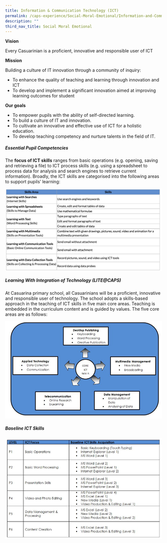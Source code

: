 ```yaml
---
title: Information & Communication Technology (ICT)
permalink: /caps-experience/Social-Moral-Emotional/Information-and-Communication-Technology-ICT/
description: ""
third_nav_title: Social Moral Emotional
---
```

**Vision**

Every Casuarinian is a proficient, innovative and responsible user of ICT

  

**Mission**

Building a culture of IT innovation through a community of inquiry:

*   To enhance the quality of teaching and learning through innovation and ICT
*   To develop and implement a significant innovation aimed at improving learning outcomes for student

  

**Our goals**

  

*   To empower pupils with the ability of self-directed learning.
*   To build a culture of IT and innovation.
*   To cultivate an innovative and effective use of ICT for a holistic education.
*   To develop teaching competency and nurture talents in the field of IT.

##### Essential Pupil Competencies

  

The **focus of ICT skills** ranges from basic operations (e.g. opening, saving and retrieving a file) to ICT process skills (e.g. using a spreadsheet to process data for analysis and search engines to retrieve current information). Broadly, the ICT skills are categorised into the following areas to support pupils’ learning:

![](/images/ict.png)

##### Learning With Integration of Technology (LITE@CAPS)

At Casuarina primary school, all Casuarinians will be a proficient, innovative and responsible user of technology. The school adopts a skills-based approach in the teaching of ICT skills in five main core areas. Teaching is embedded in the curriculum content and is guided by values. The five core areas are as follows:

![](/images/ICT%202.jpeg)

##### Baseline ICT Skills

![](/images/ICT3.jpeg)